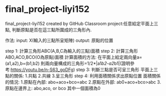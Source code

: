 # final_project-liyi152
final_project-liyi152 created by GitHub Classroom
project:任意給定平面上三點, 判斷原點是否在這三點所圍成的三角形內.

作法:
input: X(輸入的三點所呈矩陣)
output: 原點的位置

step 1: 計算三角形ABC(A,B,C為輸入的三點)面積
step 2: 計算三角形ABO,ACO,BCO(O為原點)面積
計算面積的方法:
在平面上給定兩向量a=(a1,a2),b=(b1,b2)
則兩向量構成的三角形=1/2*|a1*b2-a2*b1|(證明參考:https://youtu.be/n-S63_goDFg)
step 3: 判斷三點是否可呈三角形
平面上三點的關係:
1.共點 
2.共線
3.呈三角形
step 4: 利用面積關係求出原點位置
面積關係的情況:
1.原點在內部: abo+aco+bco=abc
2.原點在外部: ab0+aco+bco>abc
3.原點在邊界上: abo,aco, or bco 其中一個面積為0
